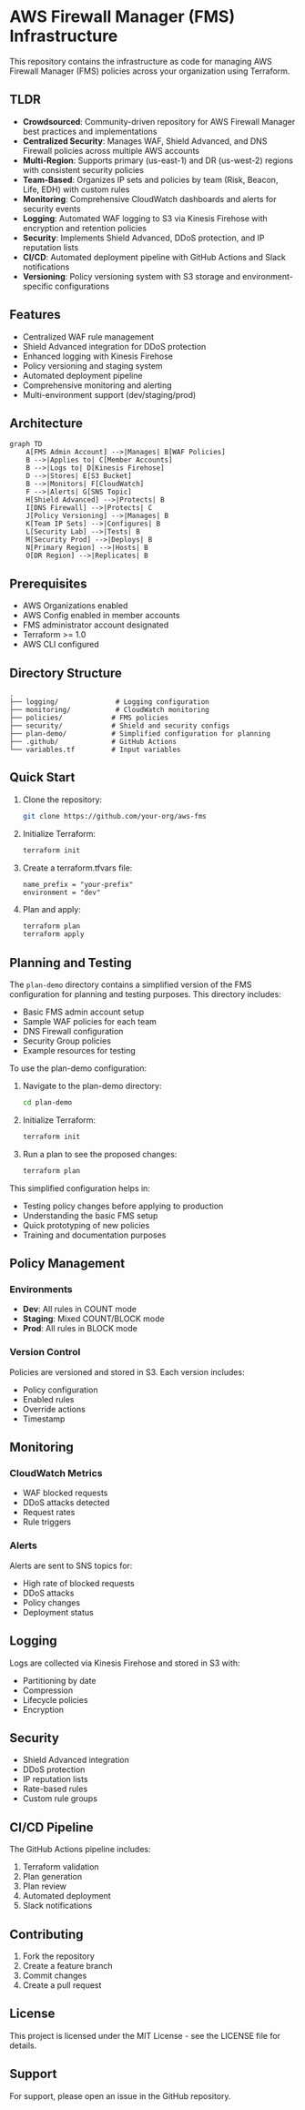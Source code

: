 # AWS Firewall Manager (FMS) Infrastructure

This repository contains the infrastructure as code for managing AWS Firewall Manager (FMS) policies across your organization using Terraform.

## TLDR
- **Crowdsourced**: Community-driven repository for AWS Firewall Manager best practices and implementations
- **Centralized Security**: Manages WAF, Shield Advanced, and DNS Firewall policies across multiple AWS accounts
- **Multi-Region**: Supports primary (us-east-1) and DR (us-west-2) regions with consistent security policies
- **Team-Based**: Organizes IP sets and policies by team (Risk, Beacon, Life, EDH) with custom rules
- **Monitoring**: Comprehensive CloudWatch dashboards and alerts for security events
- **Logging**: Automated WAF logging to S3 via Kinesis Firehose with encryption and retention policies
- **Security**: Implements Shield Advanced, DDoS protection, and IP reputation lists
- **CI/CD**: Automated deployment pipeline with GitHub Actions and Slack notifications
- **Versioning**: Policy versioning system with S3 storage and environment-specific configurations

## Features

- Centralized WAF rule management
- Shield Advanced integration for DDoS protection
- Enhanced logging with Kinesis Firehose
- Policy versioning and staging system
- Automated deployment pipeline
- Comprehensive monitoring and alerting
- Multi-environment support (dev/staging/prod)

## Architecture

```mermaid
graph TD
    A[FMS Admin Account] -->|Manages| B[WAF Policies]
    B -->|Applies to| C[Member Accounts]
    B -->|Logs to| D[Kinesis Firehose]
    D -->|Stores| E[S3 Bucket]
    B -->|Monitors| F[CloudWatch]
    F -->|Alerts| G[SNS Topic]
    H[Shield Advanced] -->|Protects| B
    I[DNS Firewall] -->|Protects| C
    J[Policy Versioning] -->|Manages| B
    K[Team IP Sets] -->|Configures| B
    L[Security Lab] -->|Tests| B
    M[Security Prod] -->|Deploys| B
    N[Primary Region] -->|Hosts| B
    O[DR Region] -->|Replicates| B
```

## Prerequisites

- AWS Organizations enabled
- AWS Config enabled in member accounts
- FMS administrator account designated
- Terraform >= 1.0
- AWS CLI configured

## Directory Structure

```
.
├── logging/              # Logging configuration
├── monitoring/           # CloudWatch monitoring
├── policies/            # FMS policies
├── security/            # Shield and security configs
├── plan-demo/           # Simplified configuration for planning
├── .github/             # GitHub Actions
└── variables.tf         # Input variables
```

## Quick Start

1. Clone the repository:
   ```bash
   git clone https://github.com/your-org/aws-fms
   ```

2. Initialize Terraform:
   ```bash
   terraform init
   ```

3. Create a terraform.tfvars file:
   ```hcl
   name_prefix = "your-prefix"
   environment = "dev"
   ```

4. Plan and apply:
   ```bash
   terraform plan
   terraform apply
   ```

## Planning and Testing

The `plan-demo` directory contains a simplified version of the FMS configuration for planning and testing purposes. This directory includes:

- Basic FMS admin account setup
- Sample WAF policies for each team
- DNS Firewall configuration
- Security Group policies
- Example resources for testing

To use the plan-demo configuration:

1. Navigate to the plan-demo directory:
   ```bash
   cd plan-demo
   ```

2. Initialize Terraform:
   ```bash
   terraform init
   ```

3. Run a plan to see the proposed changes:
   ```bash
   terraform plan
   ```

This simplified configuration helps in:
- Testing policy changes before applying to production
- Understanding the basic FMS setup
- Quick prototyping of new policies
- Training and documentation purposes

## Policy Management

### Environments

- **Dev**: All rules in COUNT mode
- **Staging**: Mixed COUNT/BLOCK mode
- **Prod**: All rules in BLOCK mode

### Version Control

Policies are versioned and stored in S3. Each version includes:
- Policy configuration
- Enabled rules
- Override actions
- Timestamp

## Monitoring

### CloudWatch Metrics

- WAF blocked requests
- DDoS attacks detected
- Request rates
- Rule triggers

### Alerts

Alerts are sent to SNS topics for:
- High rate of blocked requests
- DDoS attacks
- Policy changes
- Deployment status

## Logging

Logs are collected via Kinesis Firehose and stored in S3 with:
- Partitioning by date
- Compression
- Lifecycle policies
- Encryption

## Security

- Shield Advanced integration
- DDoS protection
- IP reputation lists
- Rate-based rules
- Custom rule groups

## CI/CD Pipeline

The GitHub Actions pipeline includes:
1. Terraform validation
2. Plan generation
3. Plan review
4. Automated deployment
5. Slack notifications

## Contributing

1. Fork the repository
2. Create a feature branch
3. Commit changes
4. Create a pull request

## License

This project is licensed under the MIT License - see the LICENSE file for details.

## Support

For support, please open an issue in the GitHub repository.